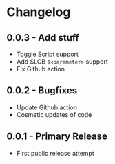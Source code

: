 # Changelog

## 0.0.3 - Add stuff

* Toggle Script support
* Add SLCB `$<parameter>` support
* Fix Github action

## 0.0.2 - Bugfixes

* Update Github action
* Cosmetic updates of code

## 0.0.1 - Primary Release

* First public release attempt
